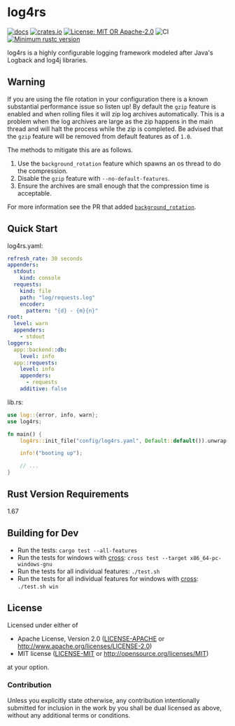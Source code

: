 # log4rs

[![docs](https://docs.rs/log4rs/badge.svg)](https://docs.rs/log4rs)
[![crates.io](https://img.shields.io/crates/v/log4rs.svg)](https://crates.io/crates/log4rs)
[![License: MIT OR Apache-2.0](https://img.shields.io/crates/l/clippy.svg)](#license)
![CI](https://github.com/estk/log4rs/workflows/CI/badge.svg)
[![Minimum rustc version](https://img.shields.io/badge/rustc-1.67+-green.svg)](https://github.com/estk/log4rs#rust-version-requirements)

log4rs is a highly configurable logging framework modeled after Java's Logback
and log4j libraries.

## Warning

If you are using the file rotation in your configuration there is a known
substantial performance issue so listen up! By default the `gzip` feature
is enabled and when rolling files it will zip log archives automatically.
This is a problem when the log archives are large as the zip happens in the
main thread and will halt the process while the zip is completed. Be advised
that the `gzip` feature will be removed from default features as of `1.0`.

The methods to mitigate this are as follows.

1. Use the `background_rotation` feature which spawns an os thread to do the compression.
1. Disable the `gzip` feature with `--no-default-features`.
1. Ensure the archives are small enough that the compression time is acceptable.

For more information see the PR that added [`background_rotation`](https://github.com/estk/log4rs/pull/117).

## Quick Start

log4rs.yaml:

```yaml
refresh_rate: 30 seconds
appenders:
  stdout:
    kind: console
  requests:
    kind: file
    path: "log/requests.log"
    encoder:
      pattern: "{d} - {m}{n}"
root:
  level: warn
  appenders:
    - stdout
loggers:
  app::backend::db:
    level: info
  app::requests:
    level: info
    appenders:
      - requests
    additive: false
```

lib.rs:

```rust
use log::{error, info, warn};
use log4rs;

fn main() {
    log4rs::init_file("config/log4rs.yaml", Default::default()).unwrap();

    info!("booting up");

    // ...
}
```

## Rust Version Requirements

1.67

## Building for Dev

* Run the tests: `cargo test --all-features`
* Run the tests for windows with [cross](https://github.com/rust-embedded/cross):
  `cross test --target x86_64-pc-windows-gnu`
* Run the tests for all individual features: `./test.sh`
* Run the tests for all individual features for windows with
  [cross](https://github.com/rust-embedded/cross): `./test.sh win`

## License

Licensed under either of

* Apache License, Version 2.0 ([LICENSE-APACHE](LICENSE-APACHE) or <http://www.apache.org/licenses/LICENSE-2.0>)
* MIT license ([LICENSE-MIT](LICENSE-MIT) or <http://opensource.org/licenses/MIT>)

at your option.

### Contribution

Unless you explicitly state otherwise, any contribution intentionally submitted
for inclusion in the work by you shall be dual licensed as above, without any
additional terms or conditions.
